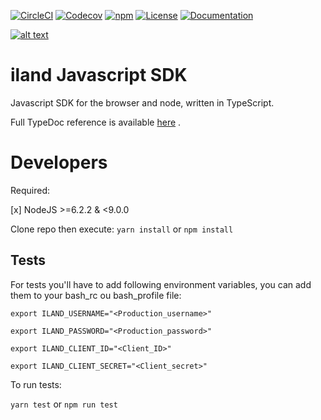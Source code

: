 [![CircleCI](https://img.shields.io/circleci/project/github/ilanddev/javascript-sdk.svg)](https://circleci.com/gh/ilanddev/javascript-sdk/tree/master) [![Codecov](https://img.shields.io/codecov/c/github/ilanddev/javascript-sdk.svg)](https://codecov.io/gh/ilanddev/javascript-sdk) [![npm](https://img.shields.io/npm/dt/iland-sdk.svg)](https://www.npmjs.com/package/iland-sdk) [![License](https://img.shields.io/badge/License-BSD%203--Clause-blue.svg)](https://github.com/ilanddev/javascript-sdk/blob/master/LICENSE) [![Documentation](https://img.shields.io/badge/Documentation-TypeDoc-blue.svg)](https://ilanddev.github.io/javascript-sdk)

[![alt text](https://www.iland.com/wp-content/themes/iland/lib/module/header/img/iland-logo-2017.svg "Iland.com")](https://www.iland.com)
# iland Javascript SDK

Javascript SDK for the browser and node, written in TypeScript.

Full TypeDoc reference is available [here](https://ilanddev.github.io/javascript-sdk) .

# Developers
Required:

[x] NodeJS >=6.2.2 & <9.0.0

Clone repo then execute:
``yarn install`` or ``npm install``

## Tests
For tests you'll have to add following environment variables, you can add them to your
bash_rc ou bash_profile file:

``export ILAND_USERNAME="<Production_username>"``

``export ILAND_PASSWORD="<Production_password>"``

``export ILAND_CLIENT_ID="<Client_ID>"``

``export ILAND_CLIENT_SECRET="<Client_secret>"``

To run tests:

``yarn test`` or ``npm run test``
